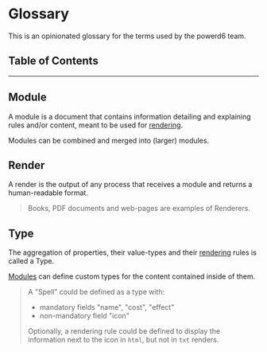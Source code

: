 # Glossary

This is an opinionated glossary for the terms used by the powerd6 team.

## Table of Contents
<!-- toc -->
---

## Module

A module is a document that contains information detailing and explaining rules and/or content, meant to be used for [rendering](#render).

Modules can be combined and merged into (larger) modules.

## Render

A render is the output of any process that receives a module and returns a human-readable format.

> Books, PDF documents and web-pages are examples of Renderers.

## Type

The aggregation of properties, their value-types and their [rendering](#render) rules is called a Type.

[Modules](#module) can define custom types for the content contained inside of them.

> A "Spell" could be defined as a type with:
> - mandatory fields "name", "cost", "effect"
> - non-mandatory field "icon"
> 
> Optionally, a rendering rule could be defined to display the information next to the icon in `html`, but not in `txt` renders.
